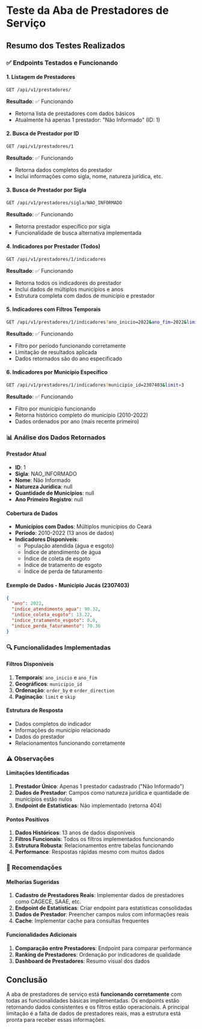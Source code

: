# Teste da Aba de Prestadores de Serviço

## Resumo dos Testes Realizados

### ✅ **Endpoints Testados e Funcionando**

#### 1. **Listagem de Prestadores**
```bash
GET /api/v1/prestadores/
```
**Resultado**: ✅ Funcionando
- Retorna lista de prestadores com dados básicos
- Atualmente há apenas 1 prestador: "Não Informado" (ID: 1)

#### 2. **Busca de Prestador por ID**
```bash
GET /api/v1/prestadores/1
```
**Resultado**: ✅ Funcionando
- Retorna dados completos do prestador
- Inclui informações como sigla, nome, natureza jurídica, etc.

#### 3. **Busca de Prestador por Sigla**
```bash
GET /api/v1/prestadores/sigla/NAO_INFORMADO
```
**Resultado**: ✅ Funcionando
- Retorna prestador específico por sigla
- Funcionalidade de busca alternativa implementada

#### 4. **Indicadores por Prestador (Todos)**
```bash
GET /api/v1/prestadores/1/indicadores
```
**Resultado**: ✅ Funcionando
- Retorna todos os indicadores do prestador
- Inclui dados de múltiplos municípios e anos
- Estrutura completa com dados de município e prestador

#### 5. **Indicadores com Filtros Temporais**
```bash
GET /api/v1/prestadores/1/indicadores?ano_inicio=2022&ano_fim=2022&limit=5
```
**Resultado**: ✅ Funcionando
- Filtro por período funcionando corretamente
- Limitação de resultados aplicada
- Dados retornados são do ano especificado

#### 6. **Indicadores por Município Específico**
```bash
GET /api/v1/prestadores/1/indicadores?municipio_id=2307403&limit=3
```
**Resultado**: ✅ Funcionando
- Filtro por município funcionando
- Retorna histórico completo do município (2010-2022)
- Dados ordenados por ano (mais recente primeiro)

### 📊 **Análise dos Dados Retornados**

#### **Prestador Atual**
- **ID**: 1
- **Sigla**: NAO_INFORMADO
- **Nome**: Não Informado
- **Natureza Jurídica**: null
- **Quantidade de Municípios**: null
- **Ano Primeiro Registro**: null

#### **Cobertura de Dados**
- **Municípios com Dados**: Múltiplos municípios do Ceará
- **Período**: 2010-2022 (13 anos de dados)
- **Indicadores Disponíveis**:
  - População atendida (água e esgoto)
  - Índice de atendimento de água
  - Índice de coleta de esgoto
  - Índice de tratamento de esgoto
  - Índice de perda de faturamento

#### **Exemplo de Dados - Município Jucás (2307403)**
```json
{
  "ano": 2022,
  "indice_atendimento_agua": 90.32,
  "indice_coleta_esgoto": 13.22,
  "indice_tratamento_esgoto": 0.0,
  "indice_perda_faturamento": 70.36
}
```

### 🔍 **Funcionalidades Implementadas**

#### **Filtros Disponíveis**
1. **Temporais**: `ano_inicio` e `ano_fim`
2. **Geográficos**: `municipio_id`
3. **Ordenação**: `order_by` e `order_direction`
4. **Paginação**: `limit` e `skip`

#### **Estrutura de Resposta**
- Dados completos do indicador
- Informações do município relacionado
- Dados do prestador
- Relacionamentos funcionando corretamente

### ⚠️ **Observações**

#### **Limitações Identificadas**
1. **Prestador Único**: Apenas 1 prestador cadastrado ("Não Informado")
2. **Dados de Prestador**: Campos como natureza jurídica e quantidade de municípios estão nulos
3. **Endpoint de Estatísticas**: Não implementado (retorna 404)

#### **Pontos Positivos**
1. **Dados Históricos**: 13 anos de dados disponíveis
2. **Filtros Funcionais**: Todos os filtros implementados funcionando
3. **Estrutura Robusta**: Relacionamentos entre tabelas funcionando
4. **Performance**: Respostas rápidas mesmo com muitos dados

### 🚀 **Recomendações**

#### **Melhorias Sugeridas**
1. **Cadastro de Prestadores Reais**: Implementar dados de prestadores como CAGECE, SAAE, etc.
2. **Endpoint de Estatísticas**: Criar endpoint para estatísticas consolidadas
3. **Dados de Prestador**: Preencher campos nulos com informações reais
4. **Cache**: Implementar cache para consultas frequentes

#### **Funcionalidades Adicionais**
1. **Comparação entre Prestadores**: Endpoint para comparar performance
2. **Ranking de Prestadores**: Ordenação por indicadores de qualidade
3. **Dashboard de Prestadores**: Resumo visual dos dados

## Conclusão

A aba de prestadores de serviço está **funcionando corretamente** com todas as funcionalidades básicas implementadas. Os endpoints estão retornando dados consistentes e os filtros estão operacionais. A principal limitação é a falta de dados de prestadores reais, mas a estrutura está pronta para receber essas informações. 